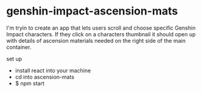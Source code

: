 # genshin-impact-ascension-mats

I'm tryin to create an app that lets users scroll and choose specific Genshin Impact characters.
If they click on a characters thumbnail it should open up with details of ascension materials needed on the right side of the main container.

set up
- install react into your machine
- cd into ascension-mats
- $ npm start
